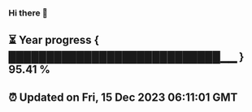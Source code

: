 ### Hi there 👋
⏳ Year progress { ████████████████████████████▁▁ } 95.41 %
---
⏰ Updated on Fri, 15 Dec 2023 06:11:01 GMT
---
